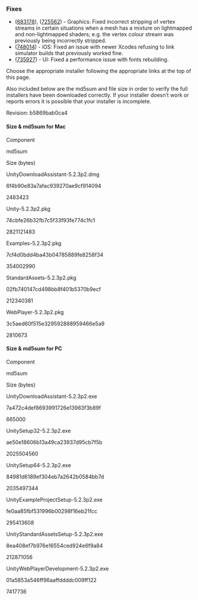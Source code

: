 ### Fixes

*   ([683178](http://issuetracker.unity3d.com/issues/assetbundles-with-optimize-mesh-data-enabled-vertex-colors-are-strippted-from-meshes-in-assetbundles)), ([725562](http://issuetracker.unity3d.com/issues/shaders-vertex-colors-get-broken-in-builds-if-optimize-mesh-data-is-enabled)) - Graphics: Fixed incorrect stripping of vertex streams in certain situations when a mesh has a mixture on lightmapped and non-lightmapped shaders; e.g. the vertex colour stream was previously being incorrectly stripped.
*   ([748014](http://issuetracker.unity3d.com/issues/ios-linker-error-on-ios-simulator-build)) - iOS: Fixed an issue with newer Xcodes refusing to link simulator builds that previously worked fine.
*   ([735927](http://issuetracker.unity3d.com/issues/ui-using-best-fit-freeze-when-displaying)) - UI: Fixed a performance issue with fonts rebuilding.

Choose the appropriate installer following the appropriate links at the top of this page.

Also included below are the md5sum and file size in order to verify the full installers have been downloaded correctly. If your installer doesn’t work or reports errors it is possible that your installer is incomplete.

Revision: b5869bab0ca4

#### Size & md5sum for Mac

Component

md5sum

Size (bytes)

UnityDownloadAssistant-5.2.3p2.dmg

6f4b90e83a7afac939270ae9cf914094

2483423

Unity-5.2.3p2.pkg

74cbfe26b32fb7c5f33f93fe774c1fc1

2821121483

Examples-5.2.3p2.pkg

7cf4d0bdd4ba43b04785889fe8258f34

354002990

StandardAssets-5.2.3p2.pkg

02fb740147cd498bb8f401b5370b9ecf

212340381

WebPlayer-5.2.3p2.pkg

3c5aed60f515e329592888959466e5a9

2810673

#### Size & md5sum for PC

Component

md5sum

Size (bytes)

UnityDownloadAssistant-5.2.3p2.exe

7a472c4def8693991726e13983f3b89f

665000

UnitySetup32-5.2.3p2.exe

ae50e18606b13a49ca23937d95cb7f5b

2025504560

UnitySetup64-5.2.3p2.exe

84981d6189ef304eb7a2642b0584bb7d

2035497344

UnityExampleProjectSetup-5.2.3p2.exe

fe0aa85fbf531996b00298f16eb21fcc

295413608

UnityStandardAssetsSetup-5.2.3p2.exe

8ea408ef7b976e16554ced924e6f9a84

212871056

UnityWebPlayerDevelopment-5.2.3p2.exe

01a5853a546ff96aaffddddc009ff122

7417736